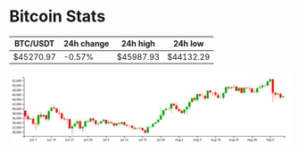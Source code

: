 # Bitcoin Stats

BTC/USDT|24h change|24h high|24h low|
|---|---|---|---|
|$45270.97|-0.57%|$45987.93|$44132.29|

<img src="./chart.svg">
